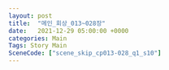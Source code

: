 ```yaml
---
layout: post
title:  "메인_회상_013~028장"
date:   2021-12-29 05:00:00 +0000
categories: Main
Tags: Story Main
SceneCode: ["scene_skip_cp013-028_q1_s10"]
---
```

